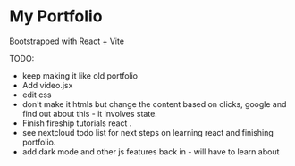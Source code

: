 # My Portfolio

Bootstrapped with React + Vite

TODO:

- keep making it like old portfolio
- Add video.jsx
- edit css
- don't make it htmls but change the content based on clicks, google and find out about this - it involves state.
- Finish fireship tutorials react .
- see nextcloud todo list for next steps on learning react and finishing portfolio.
- add dark mode and other js features back in - will have to learn about
